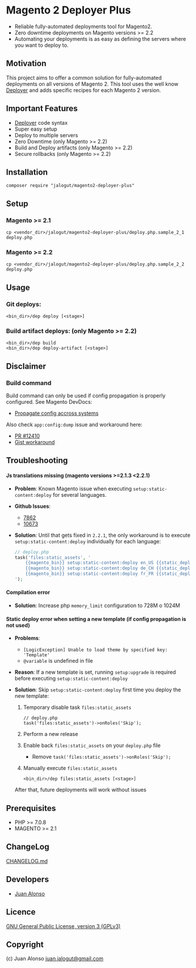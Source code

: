 # Magento 2 Deployer Plus

* Reliable fully-automated deployments tool for Magento2.
* Zero downtime deployments on Magento versions >= 2.2
* Automating your deployments is as easy as defining the servers where you want to deploy to.

## Motivation

This project aims to offer a common solution for fully-automated deployments on all versions of Magento 2.
This tool uses the well know [Deployer](https://deployer.org) and adds specific recipes for each Magento 2 version.

## Important Features

* [Deployer](https://deployer.org) code syntax
* Super easy setup
* Deploy to multiple servers
* Zero Downtime (only Magento >= 2.2)
* Build and Deploy artifacts (only Magento >= 2.2)
* Secure rollbacks (only Magento >= 2.2)

## Installation

```
composer require "jalogut/magento2-deployer-plus"
```

## Setup

### Magento >= 2.1

```
cp <vendor_dir>/jalogut/magento2-deployer-plus/deploy.php.sample_2_1 deploy.php
```

### Magento >= 2.2

```
cp <vendor_dir>/jalogut/magento2-deployer-plus/deploy.php.sample_2_2 deploy.php
```

## Usage

### Git deploys:

```
<bin_dir>/dep deploy [<stage>]
```

### Build artifact deploys: (only Magento >= 2.2)

```
<bin_dir>/dep build
<bin_dir>/dep deploy-artifact [<stage>]
```

## Disclaimer

### Build command
Build command can only be used if config propagation is properly configured. See Magento DevDocs:

* [Propagate config accross systems](http://devdocs.magento.com/guides/v2.2/config-guide/cli/config-cli-subcommands-config-mgmt-export.html)

Also check `app:config:dump` issue and workaround here:

* [PR #12410](https://github.com/magento/magento2/pull/12410)
* [Gist workaround](https://gist.github.com/jalogut/d72e0af6e10c502bff90423e66bf07b9)

## Troubleshooting

#### Js translations missing (magento versions >=2.1.3 <2.2.1)

*  **Problem**: Known Magento issue when executing `setup:static-content:deploy` for several languages.

* **Github Issues**:
	* [7862](https://github.com/magento/magento2/issues/7862)
	* [10673](https://github.com/magento/magento2/issues/10673)

* **Solution**: Until that gets fixed in `2.2.1`, the only workaround is to execute `setup:static-content:deploy` individually for each language: 

	```php
	// deploy.php
	task('files:static_assets', '
		{{magento_bin}} setup:static-content:deploy en_US {{static_deploy_options}}
		{{magento_bin}} setup:static-content:deploy de_CH {{static_deploy_options}}
		{{magento_bin}} setup:static-content:deploy fr_FR {{static_deploy_options}}
	');
	```
	
#### Compilation error

* **Solution**: Increase php `memory_limit` configuration to 728M o 1024M

#### Static deploy error when setting a new template (if config propagation is not used)

* **Problems**:
    * `[LogicException] Unable to load theme by specified key: 'Template'`
    * `@variable` is undefined in file
* **Reason**: If a new template is set, running `setup:upgrade` is required before executing `setup:static-content:deploy`
* **Solution**: Skip `setup:static-content:deploy` first time you deploy the new template:

	1. Temporary disable task `files:static_assets`
	
		```
		// deploy.php
		task('files:static_assets')->onRoles('Skip');
		```
	
	2. Perform a new release
	3. Enable back `files:static_assets` on your `deploy.php` file

		* Remove `task('files:static_assets')->onRoles('Skip');`
		
	4. Manually execute `files:static_assets`
	
		```
		<bin_dir>/dep files:static_assets [<stage>]
		```	
	    
    After that, future deployments will work without issues

## Prerequisites

- PHP >= 7.0.8
- MAGENTO >= 2.1

## ChangeLog

[CHANGELOG.md](CHANGELOG.md)

## Developers

* [Juan Alonso](https://github.com/jalogut)

Licence
-------
[GNU General Public License, version 3 (GPLv3)](http://opensource.org/licenses/gpl-3.0)

Copyright
---------
(c) Juan Alonso <juan.jalogut@gmail.com>
